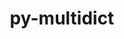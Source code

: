 ---
title: "py-multidict"
layout: cache
categories: [package, develop]
meta: {"compilers": ["apple-clang@16.0.0", "gcc@11.4.0", "gcc@13.2.0", "gcc@9.4.0", "intel-oneapi-compilers@2024.2.1", "intel-oneapi-compilers@2025.1.0"], "num_specs": 110, "num_specs_by_stack": {"e4s": 22, "e4s-neoverse_v1": 4, "e4s-oneapi": 13, "e4s-power": 1, "ml-darwin-aarch64-mps": 22, "ml-linux-aarch64-cpu": 24, "ml-linux-aarch64-cuda": 23, "ml-linux-x86_64-cpu": 24, "ml-linux-x86_64-cuda": 23, "root": 110}, "oss": ["sequoia", "ubuntu20.04", "ubuntu22.04", "ubuntu24.04"], "platforms": ["darwin", "linux"], "stacks": ["e4s", "e4s-neoverse_v1", "e4s-oneapi", "e4s-power", "ml-darwin-aarch64-mps", "ml-linux-aarch64-cpu", "ml-linux-aarch64-cuda", "ml-linux-x86_64-cpu", "ml-linux-x86_64-cuda", "root"], "targets": ["aarch64", "neoverse_v1", "ppc64le", "x86_64_v3"], "versions": ["6.1.0"]}
spec_details: [{"compiler": "apple-clang@16.0.0", "hash": "2tgnxc34lmldx4rhbsmenmxaoje6n3j4", "os": "sequoia", "platform": "darwin", "size": "-", "stacks": ["ml-darwin-aarch64-mps", "root"], "target": "aarch64", "variants": ["build_system=python_pip"], "versions": ["6.1.0"]}, {"compiler": "gcc@13.2.0", "hash": "2va2ibvbxt6j2ukpm52msha675q4cvab", "os": "ubuntu24.04", "platform": "linux", "size": "-", "stacks": ["ml-linux-x86_64-cpu", "ml-linux-x86_64-cuda", "root"], "target": "x86_64_v3", "variants": ["build_system=python_pip"], "versions": ["6.1.0"]}, {"compiler": "gcc@13.2.0", "hash": "3ah2ea64dt2uaa2uca6se5rdbn77mega", "os": "ubuntu24.04", "platform": "linux", "size": "-", "stacks": ["ml-linux-x86_64-cpu", "ml-linux-x86_64-cuda", "root"], "target": "x86_64_v3", "variants": ["build_system=python_pip"], "versions": ["6.1.0"]}, {"compiler": "apple-clang@16.0.0", "hash": "3cgxcyo2tliwz7cgr34piiwxhq64lbsu", "os": "sequoia", "platform": "darwin", "size": "-", "stacks": ["ml-darwin-aarch64-mps", "root"], "target": "aarch64", "variants": ["build_system=python_pip"], "versions": ["6.1.0"]}, {"compiler": "gcc@13.2.0", "hash": "3x2c6tegypbftumijmdemiyr4knnleeq", "os": "ubuntu24.04", "platform": "linux", "size": "-", "stacks": ["ml-linux-x86_64-cpu", "ml-linux-x86_64-cuda", "root"], "target": "x86_64_v3", "variants": ["build_system=python_pip"], "versions": ["6.1.0"]}, {"compiler": "gcc@11.4.0", "hash": "4fik6nhvevfwacoetqedghgztdxqdm5j", "os": "ubuntu22.04", "platform": "linux", "size": "-", "stacks": ["e4s", "root"], "target": "x86_64_v3", "variants": ["build_system=python_pip"], "versions": ["6.1.0"]}, {"compiler": "gcc@13.2.0", "hash": "5gjzw5gqrkjkxqk7bmhx4vkmmojhlsl6", "os": "ubuntu24.04", "platform": "linux", "size": "-", "stacks": ["ml-linux-aarch64-cpu", "ml-linux-aarch64-cuda", "root"], "target": "aarch64", "variants": ["build_system=python_pip"], "versions": ["6.1.0"]}, {"compiler": "gcc@11.4.0", "hash": "5jef3dy5rg2enuncynt7cwjjs7irh7jd", "os": "ubuntu22.04", "platform": "linux", "size": "-", "stacks": ["e4s", "root"], "target": "x86_64_v3", "variants": ["build_system=python_pip"], "versions": ["6.1.0"]}, {"compiler": "gcc@13.2.0", "hash": "5nealdgn6ibxv4zvsf7t7u55u5jrbooc", "os": "ubuntu24.04", "platform": "linux", "size": "-", "stacks": ["ml-linux-aarch64-cpu", "ml-linux-aarch64-cuda", "root"], "target": "aarch64", "variants": ["build_system=python_pip"], "versions": ["6.1.0"]}, {"compiler": "gcc@13.2.0", "hash": "5nzga2xp36lucofaqerm6ywlwmzmljyx", "os": "ubuntu24.04", "platform": "linux", "size": "-", "stacks": ["ml-linux-aarch64-cpu", "ml-linux-aarch64-cuda", "root"], "target": "aarch64", "variants": ["build_system=python_pip"], "versions": ["6.1.0"]}, {"compiler": "gcc@13.2.0", "hash": "67jgqr734bst5lge2qoti7xl5nsnpdef", "os": "ubuntu24.04", "platform": "linux", "size": "-", "stacks": ["ml-linux-x86_64-cpu", "root"], "target": "x86_64_v3", "variants": ["build_system=python_pip"], "versions": ["6.1.0"]}, {"compiler": "gcc@13.2.0", "hash": "6dv2f4duavqaedyssaewpd3ervsmop5g", "os": "ubuntu24.04", "platform": "linux", "size": "-", "stacks": ["ml-linux-aarch64-cpu", "ml-linux-aarch64-cuda", "root"], "target": "aarch64", "variants": ["build_system=python_pip"], "versions": ["6.1.0"]}, {"compiler": "gcc@13.2.0", "hash": "6egivcxqd57zsirw4th7h4qbyzcohbpj", "os": "ubuntu24.04", "platform": "linux", "size": "-", "stacks": ["ml-linux-aarch64-cpu", "ml-linux-aarch64-cuda", "root"], "target": "aarch64", "variants": ["build_system=python_pip"], "versions": ["6.1.0"]}, {"compiler": "apple-clang@16.0.0", "hash": "6gh2mzanwv7ikk6jg2ksgutex5pbis5z", "os": "sequoia", "platform": "darwin", "size": "-", "stacks": ["ml-darwin-aarch64-mps", "root"], "target": "aarch64", "variants": ["build_system=python_pip"], "versions": ["6.1.0"]}, {"compiler": "gcc@13.2.0", "hash": "6wzbxnt2d7cxbsaxb2dqwxfxgrpi5e5q", "os": "ubuntu24.04", "platform": "linux", "size": "-", "stacks": ["ml-linux-x86_64-cpu", "ml-linux-x86_64-cuda", "root"], "target": "x86_64_v3", "variants": ["build_system=python_pip"], "versions": ["6.1.0"]}, {"compiler": "gcc@11.4.0", "hash": "6y6rkncdzg5rtjaw6p5uwvinemo22yof", "os": "ubuntu22.04", "platform": "linux", "size": "-", "stacks": ["e4s", "root"], "target": "x86_64_v3", "variants": ["build_system=python_pip"], "versions": ["6.1.0"]}, {"compiler": "intel-oneapi-compilers@2025.1.0", "hash": "6zjqghlwhcrmt5uej4hx6qyjakcu22mm", "os": "ubuntu22.04", "platform": "linux", "size": "-", "stacks": ["e4s-oneapi", "root"], "target": "x86_64_v3", "variants": ["build_system=python_pip"], "versions": ["6.1.0"]}, {"compiler": "gcc@11.4.0", "hash": "724qq5q37wip4d2uhaasm2peuirbqfvp", "os": "ubuntu22.04", "platform": "linux", "size": "-", "stacks": ["e4s", "root"], "target": "x86_64_v3", "variants": ["build_system=python_pip"], "versions": ["6.1.0"]}, {"compiler": "gcc@11.4.0", "hash": "76vbwbauxber6ctwomf4motar4qaue6w", "os": "ubuntu22.04", "platform": "linux", "size": "-", "stacks": ["e4s", "root"], "target": "x86_64_v3", "variants": ["build_system=python_pip"], "versions": ["6.1.0"]}, {"compiler": "gcc@13.2.0", "hash": "7wt2gokbtxwlhwjfn2hsrjjwyodka5tv", "os": "ubuntu24.04", "platform": "linux", "size": "-", "stacks": ["ml-linux-x86_64-cpu", "ml-linux-x86_64-cuda", "root"], "target": "x86_64_v3", "variants": ["build_system=python_pip"], "versions": ["6.1.0"]}, {"compiler": "gcc@11.4.0", "hash": "7y42nisi7xcxrdy5uwhmv3qvjojivyks", "os": "ubuntu22.04", "platform": "linux", "size": "-", "stacks": ["e4s-neoverse_v1", "root"], "target": "neoverse_v1", "variants": ["build_system=python_pip"], "versions": ["6.1.0"]}, {"compiler": "gcc@13.2.0", "hash": "ac5yuxnxcq3pvosuidxz4lbcbufaanqx", "os": "ubuntu24.04", "platform": "linux", "size": "-", "stacks": ["ml-linux-aarch64-cpu", "ml-linux-aarch64-cuda", "root"], "target": "aarch64", "variants": ["build_system=python_pip"], "versions": ["6.1.0"]}, {"compiler": "apple-clang@16.0.0", "hash": "aipdkqaiaunjrolclvazffudfykgfo4d", "os": "sequoia", "platform": "darwin", "size": "-", "stacks": ["ml-darwin-aarch64-mps", "root"], "target": "aarch64", "variants": ["build_system=python_pip"], "versions": ["6.1.0"]}, {"compiler": "gcc@11.4.0", "hash": "aw6z4hqukylmmiqstuxnpcvn5c6pjhsz", "os": "ubuntu22.04", "platform": "linux", "size": "-", "stacks": ["e4s", "root"], "target": "x86_64_v3", "variants": ["build_system=python_pip"], "versions": ["6.1.0"]}, {"compiler": "gcc@11.4.0", "hash": "bgkhot24xbycwuloexymmf34aysceibx", "os": "ubuntu22.04", "platform": "linux", "size": "-", "stacks": ["e4s", "root"], "target": "x86_64_v3", "variants": ["build_system=python_pip"], "versions": ["6.1.0"]}, {"compiler": "gcc@11.4.0", "hash": "bxixqdbobudeduip5oc6s3jvz2pcvjrw", "os": "ubuntu22.04", "platform": "linux", "size": "-", "stacks": ["e4s-neoverse_v1", "root"], "target": "neoverse_v1", "variants": ["build_system=python_pip"], "versions": ["6.1.0"]}, {"compiler": "apple-clang@16.0.0", "hash": "byn5pohk5f2epd2ntp5pme6pdzueppeo", "os": "sequoia", "platform": "darwin", "size": "-", "stacks": ["ml-darwin-aarch64-mps", "root"], "target": "aarch64", "variants": ["build_system=python_pip"], "versions": ["6.1.0"]}, {"compiler": "gcc@11.4.0", "hash": "c2oehcqewgkwx7zexdxudjnay3mymrct", "os": "ubuntu22.04", "platform": "linux", "size": "-", "stacks": ["e4s", "root"], "target": "x86_64_v3", "variants": ["build_system=python_pip"], "versions": ["6.1.0"]}, {"compiler": "gcc@11.4.0", "hash": "cbtbsmaas46hk5hovabp4257jqfey6k3", "os": "ubuntu22.04", "platform": "linux", "size": "-", "stacks": ["e4s", "root"], "target": "x86_64_v3", "variants": ["build_system=python_pip"], "versions": ["6.1.0"]}, {"compiler": "gcc@13.2.0", "hash": "cim6vovbif7dgrrgxw3r4lmaaepplhft", "os": "ubuntu24.04", "platform": "linux", "size": "-", "stacks": ["ml-linux-aarch64-cpu", "ml-linux-aarch64-cuda", "root"], "target": "aarch64", "variants": ["build_system=python_pip"], "versions": ["6.1.0"]}, {"compiler": "gcc@13.2.0", "hash": "d2a36bmpn3abaedyczqjzoabyoguqsun", "os": "ubuntu24.04", "platform": "linux", "size": "-", "stacks": ["ml-linux-x86_64-cpu", "ml-linux-x86_64-cuda", "root"], "target": "x86_64_v3", "variants": ["build_system=python_pip"], "versions": ["6.1.0"]}, {"compiler": "gcc@13.2.0", "hash": "d5xuewpdk4r5i2xq2umfca5dxzlrwkhh", "os": "ubuntu24.04", "platform": "linux", "size": "-", "stacks": ["ml-linux-aarch64-cpu", "ml-linux-aarch64-cuda", "root"], "target": "aarch64", "variants": ["build_system=python_pip"], "versions": ["6.1.0"]}, {"compiler": "intel-oneapi-compilers@2024.2.1", "hash": "d6dciovgvxwmiurv5y53uauhfqnw5wzz", "os": "ubuntu22.04", "platform": "linux", "size": "-", "stacks": ["e4s-oneapi", "root"], "target": "x86_64_v3", "variants": ["build_system=python_pip"], "versions": ["6.1.0"]}, {"compiler": "apple-clang@16.0.0", "hash": "ddmzlnvhc6jao6kolirt5icdybaazj45", "os": "sequoia", "platform": "darwin", "size": "-", "stacks": ["ml-darwin-aarch64-mps", "root"], "target": "aarch64", "variants": ["build_system=python_pip"], "versions": ["6.1.0"]}, {"compiler": "gcc@11.4.0", "hash": "di2gjjm2j3sooipqmtdpaqdhxscnxfgw", "os": "ubuntu22.04", "platform": "linux", "size": "-", "stacks": ["e4s", "root"], "target": "x86_64_v3", "variants": ["build_system=python_pip"], "versions": ["6.1.0"]}, {"compiler": "gcc@13.2.0", "hash": "dx6krgcrcoszbs74ze4dzewk56cy7yf5", "os": "ubuntu24.04", "platform": "linux", "size": "-", "stacks": ["ml-linux-aarch64-cpu", "ml-linux-aarch64-cuda", "root"], "target": "aarch64", "variants": ["build_system=python_pip"], "versions": ["6.1.0"]}, {"compiler": "gcc@11.4.0", "hash": "e23vk56agsvcwcmlw6ntgvhwbvulbf6s", "os": "ubuntu22.04", "platform": "linux", "size": "-", "stacks": ["e4s", "root"], "target": "x86_64_v3", "variants": ["build_system=python_pip"], "versions": ["6.1.0"]}, {"compiler": "gcc@13.2.0", "hash": "e5rsrbvs6pr24lmqz627mgfsx3sfe3rd", "os": "ubuntu24.04", "platform": "linux", "size": "-", "stacks": ["ml-linux-x86_64-cpu", "ml-linux-x86_64-cuda", "root"], "target": "x86_64_v3", "variants": ["build_system=python_pip"], "versions": ["6.1.0"]}, {"compiler": "gcc@11.4.0", "hash": "e7erx4vwud3sua5asajnp25ksahro26l", "os": "ubuntu22.04", "platform": "linux", "size": "-", "stacks": ["e4s", "root"], "target": "x86_64_v3", "variants": ["build_system=python_pip"], "versions": ["6.1.0"]}, {"compiler": "intel-oneapi-compilers@2025.1.0", "hash": "e7kxq66fbdvowh7pgpsvtotphpsr2euz", "os": "ubuntu22.04", "platform": "linux", "size": "-", "stacks": ["e4s-oneapi", "root"], "target": "x86_64_v3", "variants": ["build_system=python_pip"], "versions": ["6.1.0"]}, {"compiler": "gcc@13.2.0", "hash": "elndxnk7qqfhhzytrlsq77dsfnxe2yp4", "os": "ubuntu24.04", "platform": "linux", "size": "-", "stacks": ["ml-linux-x86_64-cpu", "ml-linux-x86_64-cuda", "root"], "target": "x86_64_v3", "variants": ["build_system=python_pip"], "versions": ["6.1.0"]}, {"compiler": "gcc@13.2.0", "hash": "f6d54ueo7vqi5grdergrshxghgbsoyso", "os": "ubuntu24.04", "platform": "linux", "size": "-", "stacks": ["ml-linux-aarch64-cpu", "ml-linux-aarch64-cuda", "root"], "target": "aarch64", "variants": ["build_system=python_pip"], "versions": ["6.1.0"]}, {"compiler": "gcc@11.4.0", "hash": "fmbohrkbk6gx45ir2ytscqmxma6wtdpg", "os": "ubuntu22.04", "platform": "linux", "size": "-", "stacks": ["e4s", "root"], "target": "x86_64_v3", "variants": ["build_system=python_pip"], "versions": ["6.1.0"]}, {"compiler": "gcc@13.2.0", "hash": "fmkrxopip3s5nvw6ajka4u437pjakgm5", "os": "ubuntu24.04", "platform": "linux", "size": "-", "stacks": ["ml-linux-aarch64-cpu", "ml-linux-aarch64-cuda", "root"], "target": "aarch64", "variants": ["build_system=python_pip"], "versions": ["6.1.0"]}, {"compiler": "apple-clang@16.0.0", "hash": "g7y5jldo5xpovq6bxotdmsainnzqxxzo", "os": "sequoia", "platform": "darwin", "size": "-", "stacks": ["ml-darwin-aarch64-mps", "root"], "target": "aarch64", "variants": ["build_system=python_pip"], "versions": ["6.1.0"]}, {"compiler": "apple-clang@16.0.0", "hash": "gbvmy3jzmbjexvndlvqogetyjxtk3vhz", "os": "sequoia", "platform": "darwin", "size": "-", "stacks": ["ml-darwin-aarch64-mps", "root"], "target": "aarch64", "variants": ["build_system=python_pip"], "versions": ["6.1.0"]}, {"compiler": "gcc@13.2.0", "hash": "hcblzxrxe2xgbr63nfnktseseqda3w57", "os": "ubuntu24.04", "platform": "linux", "size": "-", "stacks": ["ml-linux-x86_64-cpu", "ml-linux-x86_64-cuda", "root"], "target": "x86_64_v3", "variants": ["build_system=python_pip"], "versions": ["6.1.0"]}, {"compiler": "gcc@13.2.0", "hash": "hdgjeqsqzsvr4n7p26hsvre5d5rbkw4h", "os": "ubuntu24.04", "platform": "linux", "size": "-", "stacks": ["ml-linux-aarch64-cpu", "ml-linux-aarch64-cuda", "root"], "target": "aarch64", "variants": ["build_system=python_pip"], "versions": ["6.1.0"]}, {"compiler": "gcc@13.2.0", "hash": "hdzzhisablc7ssb5zqmx3hxumtylnk75", "os": "ubuntu24.04", "platform": "linux", "size": "-", "stacks": ["ml-linux-x86_64-cpu", "ml-linux-x86_64-cuda", "root"], "target": "x86_64_v3", "variants": ["build_system=python_pip"], "versions": ["6.1.0"]}, {"compiler": "gcc@13.2.0", "hash": "hhiwtudpbzywtnpx42m7eqjbps3uix4z", "os": "ubuntu24.04", "platform": "linux", "size": "-", "stacks": ["ml-linux-aarch64-cpu", "ml-linux-aarch64-cuda", "root"], "target": "aarch64", "variants": ["build_system=python_pip"], "versions": ["6.1.0"]}, {"compiler": "gcc@13.2.0", "hash": "hznznkdnmwouoqsdqevhm7ymfn6sqra2", "os": "ubuntu24.04", "platform": "linux", "size": "-", "stacks": ["ml-linux-x86_64-cpu", "ml-linux-x86_64-cuda", "root"], "target": "x86_64_v3", "variants": ["build_system=python_pip"], "versions": ["6.1.0"]}, {"compiler": "gcc@11.4.0", "hash": "ifuwmab7aa3rv5jhupg74c67pwdartyv", "os": "ubuntu22.04", "platform": "linux", "size": "-", "stacks": ["e4s", "root"], "target": "x86_64_v3", "variants": ["build_system=python_pip"], "versions": ["6.1.0"]}, {"compiler": "apple-clang@16.0.0", "hash": "iogx3tp4mk47hbk47mp5u2ryea3qwaq6", "os": "sequoia", "platform": "darwin", "size": "-", "stacks": ["ml-darwin-aarch64-mps", "root"], "target": "aarch64", "variants": ["build_system=python_pip"], "versions": ["6.1.0"]}, {"compiler": "gcc@13.2.0", "hash": "iqife6k64d3yrfwrucbrllwga5aq4bb7", "os": "ubuntu24.04", "platform": "linux", "size": "-", "stacks": ["ml-linux-x86_64-cpu", "ml-linux-x86_64-cuda", "root"], "target": "x86_64_v3", "variants": ["build_system=python_pip"], "versions": ["6.1.0"]}, {"compiler": "gcc@13.2.0", "hash": "it2wxgbo7whvkr3i2bhemskfrhmtb32l", "os": "ubuntu24.04", "platform": "linux", "size": "-", "stacks": ["ml-linux-x86_64-cpu", "ml-linux-x86_64-cuda", "root"], "target": "x86_64_v3", "variants": ["build_system=python_pip"], "versions": ["6.1.0"]}, {"compiler": "gcc@13.2.0", "hash": "jbhtwel7ygm22qia7k3ui3cc367k4dbj", "os": "ubuntu24.04", "platform": "linux", "size": "-", "stacks": ["ml-linux-aarch64-cpu", "ml-linux-aarch64-cuda", "root"], "target": "aarch64", "variants": ["build_system=python_pip"], "versions": ["6.1.0"]}, {"compiler": "apple-clang@16.0.0", "hash": "jn4dxjufjhfeaqme6ntznsyv3vkqxeo6", "os": "sequoia", "platform": "darwin", "size": "-", "stacks": ["ml-darwin-aarch64-mps", "root"], "target": "aarch64", "variants": ["build_system=python_pip"], "versions": ["6.1.0"]}, {"compiler": "gcc@11.4.0", "hash": "jrkghvwjorhswlsd25m376wwivo4nl3y", "os": "ubuntu22.04", "platform": "linux", "size": "-", "stacks": ["e4s", "root"], "target": "x86_64_v3", "variants": ["build_system=python_pip"], "versions": ["6.1.0"]}, {"compiler": "intel-oneapi-compilers@2025.1.0", "hash": "k6jwoiflhxmdqnjrbdrocnrv7hlqp536", "os": "ubuntu22.04", "platform": "linux", "size": "-", "stacks": ["e4s-oneapi", "root"], "target": "x86_64_v3", "variants": ["build_system=python_pip"], "versions": ["6.1.0"]}, {"compiler": "gcc@13.2.0", "hash": "kg6sykadlrx4eqnihsvei357abaadyv2", "os": "ubuntu24.04", "platform": "linux", "size": "-", "stacks": ["ml-linux-x86_64-cpu", "ml-linux-x86_64-cuda", "root"], "target": "x86_64_v3", "variants": ["build_system=python_pip"], "versions": ["6.1.0"]}, {"compiler": "gcc@11.4.0", "hash": "kpqi57vg2q3efmpdb7ul7el5vmwvdpib", "os": "ubuntu22.04", "platform": "linux", "size": "-", "stacks": ["e4s-neoverse_v1", "root"], "target": "neoverse_v1", "variants": ["build_system=python_pip"], "versions": ["6.1.0"]}, {"compiler": "intel-oneapi-compilers@2024.2.1", "hash": "krwmkuakycdguqc7pynws35zkevozete", "os": "ubuntu22.04", "platform": "linux", "size": "-", "stacks": ["e4s-oneapi", "root"], "target": "x86_64_v3", "variants": ["build_system=python_pip"], "versions": ["6.1.0"]}, {"compiler": "gcc@13.2.0", "hash": "ksf7jlllsv7maqzt5xvquyoprfrbqish", "os": "ubuntu24.04", "platform": "linux", "size": "-", "stacks": ["ml-linux-x86_64-cpu", "ml-linux-x86_64-cuda", "root"], "target": "x86_64_v3", "variants": ["build_system=python_pip"], "versions": ["6.1.0"]}, {"compiler": "gcc@13.2.0", "hash": "lhik5lpu6swiz2klquktu6ldlsuumgqd", "os": "ubuntu24.04", "platform": "linux", "size": "-", "stacks": ["ml-linux-aarch64-cpu", "root"], "target": "aarch64", "variants": ["build_system=python_pip"], "versions": ["6.1.0"]}, {"compiler": "gcc@13.2.0", "hash": "lm2xtw5u3ny6smljbcgmj7rnywmcfrt5", "os": "ubuntu24.04", "platform": "linux", "size": "-", "stacks": ["ml-linux-aarch64-cpu", "ml-linux-aarch64-cuda", "root"], "target": "aarch64", "variants": ["build_system=python_pip"], "versions": ["6.1.0"]}, {"compiler": "apple-clang@16.0.0", "hash": "luiixv5ggxuxa6qttzj2jsjktxylkpmo", "os": "sequoia", "platform": "darwin", "size": "-", "stacks": ["ml-darwin-aarch64-mps", "root"], "target": "aarch64", "variants": ["build_system=python_pip"], "versions": ["6.1.0"]}, {"compiler": "apple-clang@16.0.0", "hash": "lvtufwu4w37cirejl7aj3i5cs4uhwm4h", "os": "sequoia", "platform": "darwin", "size": "-", "stacks": ["ml-darwin-aarch64-mps", "root"], "target": "aarch64", "variants": ["build_system=python_pip"], "versions": ["6.1.0"]}, {"compiler": "gcc@11.4.0", "hash": "m6gtcatzinid3yr7kukykce3dmjqopcb", "os": "ubuntu22.04", "platform": "linux", "size": "-", "stacks": ["e4s", "root"], "target": "x86_64_v3", "variants": ["build_system=python_pip"], "versions": ["6.1.0"]}, {"compiler": "gcc@11.4.0", "hash": "mmnrchligmcvvcmfd5xr2owgzrc47cr5", "os": "ubuntu22.04", "platform": "linux", "size": "-", "stacks": ["e4s", "root"], "target": "x86_64_v3", "variants": ["build_system=python_pip"], "versions": ["6.1.0"]}, {"compiler": "apple-clang@16.0.0", "hash": "mnhaafsxakfpmg5ctmucnch3dev6z3dj", "os": "sequoia", "platform": "darwin", "size": "-", "stacks": ["ml-darwin-aarch64-mps", "root"], "target": "aarch64", "variants": ["build_system=python_pip"], "versions": ["6.1.0"]}, {"compiler": "gcc@13.2.0", "hash": "mvg23ssarbb2ygbzybkv6exrjljlrqif", "os": "ubuntu24.04", "platform": "linux", "size": "-", "stacks": ["ml-linux-aarch64-cpu", "ml-linux-aarch64-cuda", "root"], "target": "aarch64", "variants": ["build_system=python_pip"], "versions": ["6.1.0"]}, {"compiler": "intel-oneapi-compilers@2025.1.0", "hash": "mvjowmzh6symvya76im6nysdbymo5ljl", "os": "ubuntu22.04", "platform": "linux", "size": "-", "stacks": ["e4s-oneapi", "root"], "target": "x86_64_v3", "variants": ["build_system=python_pip"], "versions": ["6.1.0"]}, {"compiler": "apple-clang@16.0.0", "hash": "n77r5fbw3ixonzanaryq25hgdmln3vcu", "os": "sequoia", "platform": "darwin", "size": "-", "stacks": ["ml-darwin-aarch64-mps", "root"], "target": "aarch64", "variants": ["build_system=python_pip"], "versions": ["6.1.0"]}, {"compiler": "gcc@11.4.0", "hash": "nkbzbzuzjlze626xjxtd2r3ekznnyhak", "os": "ubuntu22.04", "platform": "linux", "size": "-", "stacks": ["e4s", "root"], "target": "x86_64_v3", "variants": ["build_system=python_pip"], "versions": ["6.1.0"]}, {"compiler": "gcc@11.4.0", "hash": "nohjr2po7pbydnsprjmryydyor3djyi6", "os": "ubuntu22.04", "platform": "linux", "size": "-", "stacks": ["e4s", "root"], "target": "x86_64_v3", "variants": ["build_system=python_pip"], "versions": ["6.1.0"]}, {"compiler": "gcc@13.2.0", "hash": "nwrxodfc7j3c3cxkqwe6wuufwveystln", "os": "ubuntu24.04", "platform": "linux", "size": "-", "stacks": ["ml-linux-aarch64-cpu", "ml-linux-aarch64-cuda", "root"], "target": "aarch64", "variants": ["build_system=python_pip"], "versions": ["6.1.0"]}, {"compiler": "apple-clang@16.0.0", "hash": "odwm5khehfk3duduhmmd2da5t7x6deka", "os": "sequoia", "platform": "darwin", "size": "-", "stacks": ["ml-darwin-aarch64-mps", "root"], "target": "aarch64", "variants": ["build_system=python_pip"], "versions": ["6.1.0"]}, {"compiler": "apple-clang@16.0.0", "hash": "ot5bo2qlsjul4qlr4vbuwpdaluwaohsr", "os": "sequoia", "platform": "darwin", "size": "-", "stacks": ["ml-darwin-aarch64-mps", "root"], "target": "aarch64", "variants": ["build_system=python_pip"], "versions": ["6.1.0"]}, {"compiler": "gcc@11.4.0", "hash": "p23evr43qjgijvvudril46263xl4fxle", "os": "ubuntu22.04", "platform": "linux", "size": "-", "stacks": ["e4s", "root"], "target": "x86_64_v3", "variants": ["build_system=python_pip"], "versions": ["6.1.0"]}, {"compiler": "intel-oneapi-compilers@2025.1.0", "hash": "qoccvpkayiiuylptonsfwicweu3wfhaz", "os": "ubuntu22.04", "platform": "linux", "size": "-", "stacks": ["e4s-oneapi", "root"], "target": "x86_64_v3", "variants": ["build_system=python_pip"], "versions": ["6.1.0"]}, {"compiler": "intel-oneapi-compilers@2025.1.0", "hash": "r47bwt46fpkmls57fu7z7va4bobbebyp", "os": "ubuntu22.04", "platform": "linux", "size": "-", "stacks": ["e4s-oneapi", "root"], "target": "x86_64_v3", "variants": ["build_system=python_pip"], "versions": ["6.1.0"]}, {"compiler": "intel-oneapi-compilers@2025.1.0", "hash": "r5ehcoqxjqhsyvbhmz2rmpwtjs7cqk6i", "os": "ubuntu22.04", "platform": "linux", "size": "-", "stacks": ["e4s-oneapi", "root"], "target": "x86_64_v3", "variants": ["build_system=python_pip"], "versions": ["6.1.0"]}, {"compiler": "apple-clang@16.0.0", "hash": "r6ei2brrusxvtmwmlxrbrgxippzqrqhw", "os": "sequoia", "platform": "darwin", "size": "-", "stacks": ["ml-darwin-aarch64-mps", "root"], "target": "aarch64", "variants": ["build_system=python_pip"], "versions": ["6.1.0"]}, {"compiler": "intel-oneapi-compilers@2025.1.0", "hash": "reryiz2gnp5kjg3qcovzmo2z7samjv2a", "os": "ubuntu22.04", "platform": "linux", "size": "-", "stacks": ["e4s-oneapi", "root"], "target": "x86_64_v3", "variants": ["build_system=python_pip"], "versions": ["6.1.0"]}, {"compiler": "intel-oneapi-compilers@2025.1.0", "hash": "rjsd4iywpkicydxito4r7lcovv5abpj2", "os": "ubuntu22.04", "platform": "linux", "size": "-", "stacks": ["e4s-oneapi", "root"], "target": "x86_64_v3", "variants": ["build_system=python_pip"], "versions": ["6.1.0"]}, {"compiler": "apple-clang@16.0.0", "hash": "rywezngjpo2vur7sl7ho6isyrxm25mw3", "os": "sequoia", "platform": "darwin", "size": "-", "stacks": ["ml-darwin-aarch64-mps", "root"], "target": "aarch64", "variants": ["build_system=python_pip"], "versions": ["6.1.0"]}, {"compiler": "gcc@13.2.0", "hash": "rziv5gb76zc64yibgot6exg3scqh5o4g", "os": "ubuntu24.04", "platform": "linux", "size": "-", "stacks": ["ml-linux-x86_64-cpu", "ml-linux-x86_64-cuda", "root"], "target": "x86_64_v3", "variants": ["build_system=python_pip"], "versions": ["6.1.0"]}, {"compiler": "gcc@13.2.0", "hash": "sl3gmns26dyqxynzamaa5iaub6vpvqc2", "os": "ubuntu24.04", "platform": "linux", "size": "-", "stacks": ["ml-linux-x86_64-cpu", "ml-linux-x86_64-cuda", "root"], "target": "x86_64_v3", "variants": ["build_system=python_pip"], "versions": ["6.1.0"]}, {"compiler": "apple-clang@16.0.0", "hash": "tqrwd6m2mftat4ieypxn2zxvv6icgyum", "os": "sequoia", "platform": "darwin", "size": "-", "stacks": ["ml-darwin-aarch64-mps", "root"], "target": "aarch64", "variants": ["build_system=python_pip"], "versions": ["6.1.0"]}, {"compiler": "gcc@13.2.0", "hash": "uh2jegkdfx3ad5i5hgdgf3wu6st5cfdu", "os": "ubuntu24.04", "platform": "linux", "size": "-", "stacks": ["ml-linux-aarch64-cpu", "ml-linux-aarch64-cuda", "root"], "target": "aarch64", "variants": ["build_system=python_pip"], "versions": ["6.1.0"]}, {"compiler": "gcc@9.4.0", "hash": "ukf6v73rg6ccc4dv2vqrxxypwrbcmgnf", "os": "ubuntu20.04", "platform": "linux", "size": "-", "stacks": ["e4s-power", "root"], "target": "ppc64le", "variants": ["build_system=python_pip"], "versions": ["6.1.0"]}, {"compiler": "gcc@13.2.0", "hash": "uxzjyqvaf24okg5rra6tmnj22gkb43ip", "os": "ubuntu24.04", "platform": "linux", "size": "-", "stacks": ["ml-linux-aarch64-cpu", "ml-linux-aarch64-cuda", "root"], "target": "aarch64", "variants": ["build_system=python_pip"], "versions": ["6.1.0"]}, {"compiler": "gcc@13.2.0", "hash": "vk4i4cblr6hghase2bkvvr5xx7nft4ap", "os": "ubuntu24.04", "platform": "linux", "size": "-", "stacks": ["ml-linux-aarch64-cpu", "ml-linux-aarch64-cuda", "root"], "target": "aarch64", "variants": ["build_system=python_pip"], "versions": ["6.1.0"]}, {"compiler": "gcc@13.2.0", "hash": "vpbxwe7fklfrw4li3f3qr2yxsgeqxsdp", "os": "ubuntu24.04", "platform": "linux", "size": "-", "stacks": ["ml-linux-x86_64-cpu", "ml-linux-x86_64-cuda", "root"], "target": "x86_64_v3", "variants": ["build_system=python_pip"], "versions": ["6.1.0"]}, {"compiler": "intel-oneapi-compilers@2024.2.1", "hash": "vqcnjqndahdsramj5ev4dtff6fld35re", "os": "ubuntu22.04", "platform": "linux", "size": "-", "stacks": ["e4s-oneapi", "root"], "target": "x86_64_v3", "variants": ["build_system=python_pip"], "versions": ["6.1.0"]}, {"compiler": "gcc@11.4.0", "hash": "vrbgx57ffjkdl7uvgqva32zfixerf6lb", "os": "ubuntu22.04", "platform": "linux", "size": "-", "stacks": ["e4s-neoverse_v1", "root"], "target": "neoverse_v1", "variants": ["build_system=python_pip"], "versions": ["6.1.0"]}, {"compiler": "gcc@13.2.0", "hash": "wcejlfwwc72brchhowrb4bfxtr7k6fcu", "os": "ubuntu24.04", "platform": "linux", "size": "-", "stacks": ["ml-linux-x86_64-cpu", "ml-linux-x86_64-cuda", "root"], "target": "x86_64_v3", "variants": ["build_system=python_pip"], "versions": ["6.1.0"]}, {"compiler": "gcc@11.4.0", "hash": "wfx6or2rbodeyggfhmhtep45lur3n47r", "os": "ubuntu22.04", "platform": "linux", "size": "-", "stacks": ["e4s", "root"], "target": "x86_64_v3", "variants": ["build_system=python_pip"], "versions": ["6.1.0"]}, {"compiler": "gcc@13.2.0", "hash": "wnlwdd62vzyzy5s4pxws7klhscd24ig7", "os": "ubuntu24.04", "platform": "linux", "size": "-", "stacks": ["ml-linux-aarch64-cpu", "ml-linux-aarch64-cuda", "root"], "target": "aarch64", "variants": ["build_system=python_pip"], "versions": ["6.1.0"]}, {"compiler": "gcc@13.2.0", "hash": "xh77ijatpkbld5hgdhsijxnig3momd7i", "os": "ubuntu24.04", "platform": "linux", "size": "-", "stacks": ["ml-linux-x86_64-cpu", "ml-linux-x86_64-cuda", "root"], "target": "x86_64_v3", "variants": ["build_system=python_pip"], "versions": ["6.1.0"]}, {"compiler": "gcc@13.2.0", "hash": "xmbritwmrvnwjcsmk3ahvtyuglijo7nh", "os": "ubuntu24.04", "platform": "linux", "size": "-", "stacks": ["ml-linux-x86_64-cpu", "ml-linux-x86_64-cuda", "root"], "target": "x86_64_v3", "variants": ["build_system=python_pip"], "versions": ["6.1.0"]}, {"compiler": "intel-oneapi-compilers@2025.1.0", "hash": "xn7q5siyluyfluqyyrjfqildkcvkcmaz", "os": "ubuntu22.04", "platform": "linux", "size": "-", "stacks": ["e4s-oneapi", "root"], "target": "x86_64_v3", "variants": ["build_system=python_pip"], "versions": ["6.1.0"]}, {"compiler": "gcc@13.2.0", "hash": "xocuy2xb26lyoiyq4lfv6qvszszu4fhp", "os": "ubuntu24.04", "platform": "linux", "size": "-", "stacks": ["ml-linux-aarch64-cpu", "ml-linux-aarch64-cuda", "root"], "target": "aarch64", "variants": ["build_system=python_pip"], "versions": ["6.1.0"]}, {"compiler": "gcc@11.4.0", "hash": "xqwjjm2prz7g4ya7sxk2d2rc3zx3ixry", "os": "ubuntu22.04", "platform": "linux", "size": "-", "stacks": ["e4s", "root"], "target": "x86_64_v3", "variants": ["build_system=python_pip"], "versions": ["6.1.0"]}, {"compiler": "apple-clang@16.0.0", "hash": "y5ce4udmbao47b4l45cpj4fzl3kxwk7i", "os": "sequoia", "platform": "darwin", "size": "-", "stacks": ["ml-darwin-aarch64-mps", "root"], "target": "aarch64", "variants": ["build_system=python_pip"], "versions": ["6.1.0"]}, {"compiler": "apple-clang@16.0.0", "hash": "yhrvggt4elynu6qkdyz3feiiuyvyllhn", "os": "sequoia", "platform": "darwin", "size": "-", "stacks": ["ml-darwin-aarch64-mps", "root"], "target": "aarch64", "variants": ["build_system=python_pip"], "versions": ["6.1.0"]}, {"compiler": "apple-clang@16.0.0", "hash": "ykw7qeufy5tetu5pzig24ovtui2ekvbw", "os": "sequoia", "platform": "darwin", "size": "-", "stacks": ["ml-darwin-aarch64-mps", "root"], "target": "aarch64", "variants": ["build_system=python_pip"], "versions": ["6.1.0"]}, {"compiler": "gcc@13.2.0", "hash": "z3anunw35xzgrspbywe4ibphu5lk77hr", "os": "ubuntu24.04", "platform": "linux", "size": "-", "stacks": ["ml-linux-x86_64-cpu", "ml-linux-x86_64-cuda", "root"], "target": "x86_64_v3", "variants": ["build_system=python_pip"], "versions": ["6.1.0"]}, {"compiler": "gcc@13.2.0", "hash": "zjx7qklroq3r4ssxcdccmacm76doezfg", "os": "ubuntu24.04", "platform": "linux", "size": "-", "stacks": ["ml-linux-aarch64-cpu", "ml-linux-aarch64-cuda", "root"], "target": "aarch64", "variants": ["build_system=python_pip"], "versions": ["6.1.0"]}, {"compiler": "gcc@13.2.0", "hash": "zstxgwbi4gc7hhnmyir4yk2ltocsfuwb", "os": "ubuntu24.04", "platform": "linux", "size": "-", "stacks": ["ml-linux-x86_64-cpu", "ml-linux-x86_64-cuda", "root"], "target": "x86_64_v3", "variants": ["build_system=python_pip"], "versions": ["6.1.0"]}]
---